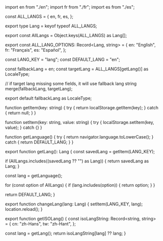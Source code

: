 
import en from "./en";
import fr from "./fr";
import es from "./es";

const ALL_LANGS = {
  en,
  fr,
  es,
};

export type Lang = keyof typeof ALL_LANGS;

export const AllLangs = Object.keys(ALL_LANGS) as Lang[];

export const ALL_LANG_OPTIONS: Record<Lang, string> = {
  en: "English",
  fr: "Français",
  es: "Español",
};

const LANG_KEY = "lang";
const DEFAULT_LANG = "en";

const fallbackLang = en;
const targetLang = ALL_LANGS[getLang()] as LocaleType;

// if target lang missing some fields, it will use fallback lang string
merge(fallbackLang, targetLang);

export default fallbackLang as LocaleType;

function getItem(key: string) {
  try {
    return localStorage.getItem(key);
  } catch {
    return null;
  }
}

function setItem(key: string, value: string) {
  try {
    localStorage.setItem(key, value);
  } catch {}
}

function getLanguage() {
  try {
    return navigator.language.toLowerCase();
  } catch {
    return DEFAULT_LANG;
  }
}

export function getLang(): Lang {
  const savedLang = getItem(LANG_KEY);

  if (AllLangs.includes((savedLang ?? "") as Lang)) {
    return savedLang as Lang;
  }

  const lang = getLanguage();

  for (const option of AllLangs) {
    if (lang.includes(option)) {
      return option;
    }
  }

  return DEFAULT_LANG;
}

export function changeLang(lang: Lang) {
  setItem(LANG_KEY, lang);
  location.reload();
}

export function getISOLang() {
  const isoLangString: Record<string, string> = {
    cn: "zh-Hans",
    tw: "zh-Hant",
  };

  const lang = getLang();
  return isoLangString[lang] ?? lang;
}
